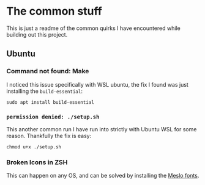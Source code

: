 # The common stuff

This is just a readme of the common quirks I have encountered while building out this project.

## Ubuntu

### Command not found: Make

I noticed this issue specifically with WSL ubuntu, the fix I found was just installing the `build-essential`:

```
sudo apt install build-essential
```

### `permission denied: ./setup.sh`

This another common run I have run into strictly with Ubuntu WSL for some reason. Thankfully the fix is easy:

```
chmod u+x ./setup.sh
```

### Broken Icons in ZSH

This can happen on any OS, and can be solved by installing the [Meslo fonts](https://github.com/romkatv/powerlevel10k#meslo-nerd-font-patched-for-powerlevel10k).
